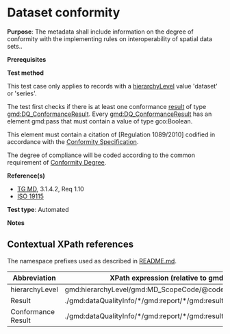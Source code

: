 # Dataset conformity

**Purpose**: The metadata shall include information on the degree of conformity with the implementing 
rules on interoperability of spatial data sets..

**Prerequisites**

**Test method**

This test case only applies to records with a [hierarchyLevel](#hierarchyLevel) value 'dataset' or 'series'.

The test first checks if there is at least one conformance [result](#result) of type [gmd:DQ_ConformanceResult](#ConformanceResult).
Every [gmd:DQ_ConformanceResult](#ConformanceResult) has an element gmd:pass that must contain a value of type gco:Boolean.

This element must contain a citation of [Regulation 1089/2010] codified in accordance with the [Conformity  Specification](http://inspire.ec.europa.eu/id/ats/metadata/2.0/common/conformity-specification).

The degree of compliance will be coded according to the common requirement of [Conformity  Degree](http://inspire.ec.europa.eu/id/ats/metadata/2.0/common/conformity-degree).

**Reference(s)**	 

* [TG MD](http://inspire.ec.europa.eu/id/ats/metadata/2.0/datasets-and-series/resource-locator/README#ref_TG_MD), 3.1.4.2, Req 1.10
* [ISO 19115](http://inspire.ec.europa.eu/id/ats/metadata/2.0/datasets-and-series/README#ref_ISO_19115)

**Test type**: Automated

**Notes**

## Contextual XPath references

The namespace prefixes used as described in [README.md](http://inspire.ec.europa.eu/id/ats//ata/2.0/sets-and-series/README#namespaces).

Abbreviation                                   |  XPath expression (relative to gmd:MD_Metadata)
-----------------------------------------------| -------------------------------------------------------------------------
<a name="hierarchyLevel"></a> hierarchyLevel | gmd:hierarchyLevel/gmd:MD_ScopeCode/@codeListValue
<a name="result"></a> Result   | ./gmd:dataQualityInfo/\*/gmd:report/\*/gmd:result
<a name="ConformanceResult"></a> Conformance Result   | ./gmd:dataQualityInfo/\*/gmd:report/\*/gmd:result/gmd:DQ_ConformanceResult
